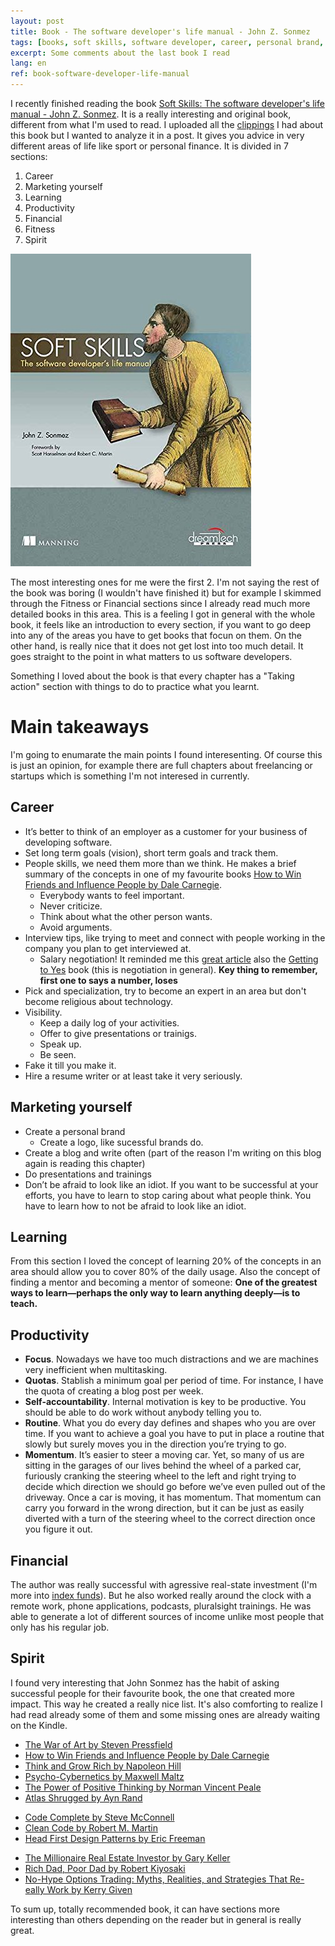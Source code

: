 ```yaml
---
layout: post
title: Book - The software developer's life manual - John Z. Sonmez
tags: [books, soft skills, software developer, career, personal brand, blog]
excerpt: Some comments about the last book I read
lang: en
ref: book-software-developer-life-manual
---
```


I recently finished reading the book [Soft Skills: The software developer's life manual - John Z. Sonmez](https://www.amazon.es/Soft-Skills-software-developers-manual/dp/1617292397). It is a really interesting and original book, different from what I'm used to read. I uploaded all the [clippings](https://juan.pallares.me/books/soft-skills-the-software-developer-s-life-manual/) I had about this book but I wanted to analyze it in a post. It gives you advice in very different areas of life like sport or personal finance. It is divided in 7 sections:

1. Career
1. Marketing yourself
1. Learning
1. Productivity
1. Financial
1. Fitness
1. Spirit

![Soft Skills: The software developer's life manual](../images/softskillsbook.jpg)

The most interesting ones for me were the first 2. I'm not saying the rest of the book was boring (I wouldn't have finished it) but for example I skimmed through the Fitness or Financial sections since I already read much more detailed books in this area. This is a feeling I got in general with the whole book, it feels like an introduction to every section, if you want to go deep into any of the areas you have to get books that focun on them. On the other hand, is really nice that it does not get lost into too much detail. It goes straight to the point in what matters to us software developers.

Something I loved about the book is that every chapter has a "Taking action" section with things to do to practice what you learnt.

# Main takeaways

I'm going to enumarate the main points I found interesenting. Of course this is just an opinion, for example there are full chapters about freelancing or startups which is something I'm not interesed in currently.

## Career

- It’s better to think of an employer as a customer for your business of developing software.
- Set long term goals (vision), short term goals and track them.
- People skills, we need them more than we think. He makes a brief summary of the concepts in one of my favourite books [How to Win Friends and Influence People by Dale Carnegie](https://www.amazon.es/How-Win-Friends-Influence-People/dp/0091906350).
  - Everybody wants to feel important.
  - Never criticize.
  - Think about what the other person wants.
  - Avoid arguments.
- Interview tips, like trying to meet and connect with people working in the company you plan to get interviewed at.
  - Salary negotiation! It reminded me this [great article](https://www.kalzumeus.com/2012/01/23/salary-negotiation/) also the [Getting to Yes](https://www.amazon.es/Getting-Yes-Negotiating-Agreement-Without/dp/0140157352) book (this is negotiation in general). **Key thing to remember, first one to says a number, loses**
- Pick and specialization, try to become an expert in an area but don't become religious about technology.
- Visibility.
  - Keep a daily log of your activities.
  - Offer to give presentations or trainigs.
  - Speak up.
  - Be seen.
- Fake it till you make it.
- Hire a resume writer or at least take it very seriously.

## Marketing yourself

- Create a personal brand
  - Create a logo, like sucessful brands do.
- Create a blog and write often (part of the reason I'm writing on this blog again is reading this chapter)
- Do presentations and trainings
- Don’t be afraid to look like an idiot. If you want to be successful at your efforts, you have to learn to stop caring about what people think. You have to learn how to not be afraid to look like an idiot.

## Learning

From this section I loved the concept of learning 20% of the concepts in an area should allow you to cover 80% of the daily usage. Also the concept of finding a mentor and becoming a mentor of someone: **One of the greatest ways to learn—perhaps the only way to learn anything deeply—is to teach.**

## Productivity

- **Focus**. Nowadays we have too much distractions and we are machines very inefficient when multitasking.
- **Quotas**. Stablish a minimum goal per period of time. For instance, I have the quota of creating a blog post per week.
- **Self-accountability**. Internal motivation is key to be productive. You should be able to do work without anybody telling you to.
- **Routine**. What you do every day defines and shapes who you are over time. If you want to achieve a goal you have to put in place a routine that slowly but surely moves you in the direction you’re trying to go.
- **Momentum**. It’s easier to steer a moving car. Yet, so many of us are sitting in the garages of our lives behind the wheel of a parked car, furiously cranking the steering wheel to the left and right trying to decide which direction we should go before we’ve even pulled out of the driveway. Once a car is moving, it has momentum. That momentum can carry you forward in the wrong direction, but it can be just as easily diverted with a turn of the steering wheel to the correct direction once you figure it out.

## Financial

The author was really successful with agressive real-state investment (I'm more into [index funds](https://juan.pallares.me/why-i-became-a-bogglehead/)). But he also worked really around the clock with a remote work, phone applications, podcasts, pluralsight trainings. He was able to generate a lot of different sources of income unlike most people that only has his regular job.

## Spirit

I found very interesting that John Sonmez has the habit of asking successful people for their favourite book, the one that created more impact. This way he created a really nice list. It's also comforting to realize I had read already some of them and some missing ones are already waiting on the Kindle.

- [The War of Art by Steven Pressfield](https://www.amazon.es/War-Art-Through-Creative-Battles/dp/1936891026)
- [How to Win Friends and Influence People by Dale Carnegie](https://www.amazon.es/How-Win-Friends-Influence-People/dp/0091906350)
- [Think and Grow Rich by Napoleon Hill](https://www.amazon.es/Think-Grow-Rich-Napoleon-Hill/dp/0449214923)
- [Psycho-Cybernetics by Maxwell Maltz](https://www.amazon.es/Psycho-Cybernetics-Maxwell-Maltz/dp/0399176136)
- [The Power of Positive Thinking by Norman Vincent Peale](https://www.amazon.es/Power-Positive-Thinking-English-ebook/dp/B07K2KMHYJ/ref=sr_1_1?__mk_es_ES=%C3%85M%C3%85%C5%BD%C3%95%C3%91&dchild=1&keywords=The+Power+of+Positive+Thinking&qid=1592312108&sr=8-1)
- [Atlas Shrugged by Ayn Rand](https://www.amazon.es/Ayn-Rand-Set-Fountainhead-Shrugged/dp/0451947673/ref=sr_1_1?__mk_es_ES=%C3%85M%C3%85%C5%BD%C3%95%C3%91&dchild=1&keywords=Atlas+Shrugged&qid=1592312128&sr=8-1)

* [Code Complete by Steve McConnell](https://www.amazon.es/Code-Complete-Practical-Costruction-Professional/dp/0735619670/ref=sr_1_1?__mk_es_ES=%C3%85M%C3%85%C5%BD%C3%95%C3%91&dchild=1&keywords=Code+Complete&qid=1592312147&sr=8-1)
* [Clean Code by Robert M. Martin](https://www.amazon.es/Clean-Code-Handbook-Software-Craftsmanship/dp/0132350882/ref=sr_1_2?__mk_es_ES=%C3%85M%C3%85%C5%BD%C3%95%C3%91&dchild=1&keywords=Code+Complete&qid=1592312159&sr=8-2)
* [Head First Design Patterns by Eric Freeman](https://www.amazon.es/First-Design-Patterns-Brain-Friendly/dp/0596007124/ref=sr_1_1?__mk_es_ES=%C3%85M%C3%85%C5%BD%C3%95%C3%91&dchild=1&keywords=Head+First+Design+Patterns&qid=1592312172&sr=8-1)

- [The Millionaire Real Estate Investor by Gary Keller](https://www.amazon.es/Millionaire-Real-Estate-Investor/dp/0071446370/ref=sr_1_1?__mk_es_ES=%C3%85M%C3%85%C5%BD%C3%95%C3%91&dchild=1&keywords=The+Millionaire+Real+Estate+Investor&qid=1592312186&sr=8-1)
- [Rich Dad, Poor Dad by Robert Kiyosaki](https://www.amazon.es/Rich-Dad-Poor-Robert-Kiyosaki/dp/1612680194/ref=sr_1_1?__mk_es_ES=%C3%85M%C3%85%C5%BD%C3%95%C3%91&dchild=1&keywords=Rich+Dad%2C+Poor+Dad&qid=1592312208&sr=8-1)
- [No-Hype Options Trading: Myths, Realities, and Strategies That Re- eally Work by Kerry Given](https://www.amazon.es/No-Hype-Options-Trading-Realities-Strategies-ebook/dp/B004HFRFO8/ref=sr_1_fkmr0_1?__mk_es_ES=%C3%85M%C3%85%C5%BD%C3%95%C3%91&dchild=1&keywords=No-Hype+Options+Trading%3A+Myths%2C+Realities%2C+and+Strategies+That+Re-+eally+Work&qid=1592312223&sr=8-1-fkmr0)

To sum up, totally recommended book, it can have sections more interesting than others depending on the reader but in general is really great.
